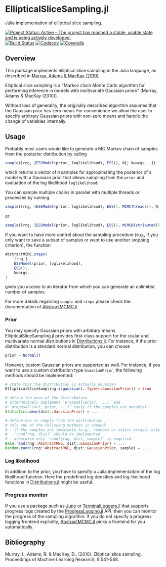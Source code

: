 # EllipticalSliceSampling.jl

Julia implementation of elliptical slice sampling.

[![Project Status: Active – The project has reached a stable, usable state and is being actively developed.](https://www.repostatus.org/badges/latest/active.svg)](https://www.repostatus.org/#active)
[![Build Status](https://github.com/TuringLang/EllipticalSliceSampling.jl/workflows/CI/badge.svg?branch=master)](https://github.com/TuringLang/EllipticalSliceSampling.jl/actions?query=workflow%3ACI%20branch%3Amaster)
[![Codecov](https://codecov.io/gh/TuringLang/EllipticalSliceSampling.jl/branch/master/graph/badge.svg)](https://codecov.io/gh/TuringLang/EllipticalSliceSampling.jl)
[![Coveralls](https://coveralls.io/repos/github/TuringLang/EllipticalSliceSampling.jl/badge.svg?branch=master)](https://coveralls.io/github/TuringLang/EllipticalSliceSampling.jl?branch=master)

## Overview

This package implements elliptical slice sampling in the Julia language, as described in
[Murray, Adams & MacKay (2010)](http://proceedings.mlr.press/v9/murray10a/murray10a.pdf).

Elliptical slice sampling is a "Markov chain Monte Carlo algorithm for performing
inference in models with multivariate Gaussian priors" (Murray, Adams & MacKay (2010)).

Without loss of generality, the originally described algorithm assumes that the Gaussian
prior has zero mean. For convenience we allow the user to specify arbitrary Gaussian
priors with non-zero means and handle the change of variables internally.

## Usage

Probably most users would like to generate a MC Markov chain of samples from
the posterior distribution by calling
```julia
sample([rng, ]ESSModel(prior, loglikelihood), ESS(), N[; kwargs...])
```
which returns a vector of `N` samples for approximating the posterior of
a model with a Gaussian prior that allows sampling from the `prior` and
evaluation of the log likelihood `loglikelihood`.

You can sample multiple chains in parallel with multiple threads or processes
by running
```julia
sample([rng, ]ESSModel(prior, loglikelihood), ESS(), MCMCThreads(), N, nchains[; kwargs...])
```
or
```julia
sample([rng, ]ESSModel(prior, loglikelihood), ESS(), MCMCDistributed(), N, nchains[; kwargs...])
```

If you want to have more control about the sampling procedure (e.g., if you
only want to save a subset of samples or want to use another stopping
criterion), the function
```julia
AbstractMCMC.steps(
    [rng,]
    ESSModel(prior, loglikelihood),
    ESS();
    kwargs...
)
```
gives you access to an iterator from which you can generate an unlimited
number of samples.

For more details regarding `sample` and `steps` please check the documentation of
[AbstractMCMC.jl](https://github.com/TuringLang/AbstractMCMC.jl).

### Prior

You may specify Gaussian priors with arbitrary means. EllipticalSliceSampling.jl
provides first-class support for the scalar and multivariate normal distributions
in [Distributions.jl](https://github.com/JuliaStats/Distributions.jl). For
instance, if the prior distribution is a standard normal distribution, you can
choose
```julia
prior = Normal()
```

However, custom Gaussian priors are supported as well. For instance, if you want to
use a custom distribution type `GaussianPrior`, the following methods should be
implemented:
```julia
# state that the distribution is actually Gaussian
EllipticalSliceSampling.isgaussian(::Type{<:GaussianPrior}) = true

# define the mean of the distribution
# alternatively implement `proposal(prior, ...)` and
# `proposal!(out, prior, ...)` (only if the samples are mutable)
Statistics.mean(dist::GaussianPrior) = ...

# define how to sample from the distribution
# only one of the following methods is needed:
# - if the samples are immutable (e.g., numbers or static arrays) only
#   `rand(rng, dist)` should be implemented
# - otherwise only `rand!(rng, dist, sample)` is required
Base.rand(rng::AbstractRNG, dist::GaussianPrior) = ...
Random.rand!(rng::AbstractRNG, dist::GaussianPrior, sample) = ...
```

### Log likelihood

In addition to the prior, you have to specify a Julia implementation of
the log likelihood function. Here the predefined log densities and log
likelihood functions in
[Distributions.jl](https://github.com/JuliaStats/Distributions.jl) might
be useful.

### Progress monitor

If you use a package such as [Juno](https://junolab.org/) or
[TerminalLoggers.jl](https://github.com/c42f/TerminalLoggers.jl) that supports
progress logs created by the
[ProgressLogging.jl](https://github.com/JunoLab/ProgressLogging.jl) API, then you can
monitor the progress of the sampling algorithm. If you do not specify a progress
logging frontend explicitly,
[AbstractMCMC.jl](https://github.com/TuringLang/AbstractMCMC.jl) picks a frontend
for you automatically.

## Bibliography

Murray, I., Adams, R. & MacKay, D.. (2010). Elliptical slice sampling. Proceedings of Machine Learning Research, 9:541-548.
